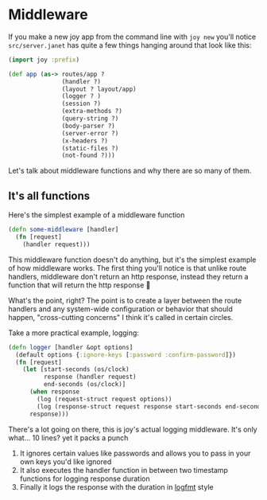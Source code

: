 # Middleware

If you make a new joy app from the command line with `joy new` you'll notice `src/server.janet` has quite a few things hanging around that look like this:

```clojure
(import joy :prefix)

(def app (as-> routes/app ?
               (handler ?)
               (layout ? layout/app)
               (logger ? )
               (session ?)
               (extra-methods ?)
               (query-string ?)
               (body-parser ?)
               (server-error ?)
               (x-headers ?)
               (static-files ?)
               (not-found ?)))
```

Let's talk about middleware functions and why there are so many of them.

## It's all functions

Here's the simplest example of a middleware function

```clojure
(defn some-middleware [handler]
  (fn [request]
    (handler request)))
```

This middleware function doesn't do anything, but it's the simplest example of how middleware works.
The first thing you'll notice is that unlike route handlers, middleware don't return an http response, instead they return a function that will return the http response 🤯

What's the point, right? The point is to create a layer between the route handlers and any system-wide configuration or behavior that should happen, "cross-cutting concerns" I think it's called in certain circles.

Take a more practical example, logging:

```clojure
(defn logger [handler &opt options]
  (default options {:ignore-keys [:password :confirm-password]})
  (fn [request]
    (let [start-seconds (os/clock)
          response (handler request)
          end-seconds (os/clock)]
      (when response
        (log (request-struct request options))
        (log (response-struct request response start-seconds end-seconds)))
      response)))
```

There's a lot going on there, this is joy's actual logging middleware. It's only what... 10 lines? yet it packs a punch

1. It ignores certain values like passwords and allows you to pass in your own keys you'd like ignored
2. It also executes the handler function in between two timestamp functions for logging response duration
3. Finally it logs the response with the duration in [logfmt](https://www.brandur.org/logfmt) style
